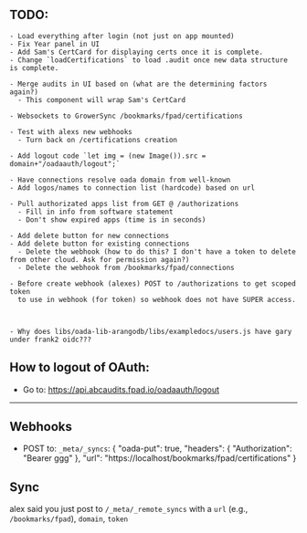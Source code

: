 
TODO:
---
    - Load everything after login (not just on app mounted)
    - Fix Year panel in UI
    - Add Sam's CertCard for displaying certs once it is complete.
    - Change `loadCertifications` to load .audit once new data structure is complete.

    - Merge audits in UI based on (what are the determining factors again?)
      - This component will wrap Sam's CertCard

    - Websockets to GrowerSync /bookmarks/fpad/certifications

    - Test with alexs new webhooks
      - Turn back on /certifications creation

    - Add logout code `let img = (new Image()).src = domain+"/oadaauth/logout";`

    - Have connections resolve oada domain from well-known
    - Add logos/names to connection list (hardcode) based on url

    - Pull authorizated apps list from GET @ /authorizations
      - Fill in info from software statement
      - Don't show expired apps (time is in seconds)

    - Add delete button for new connections
    - Add delete button for existing connections
      - Delete the webhook (how to do this? I don't have a token to delete from other cloud. Ask for permission again?)
      - Delete the webhook from /bookmarks/fpad/connections

    - Before create webhook (alexes) POST to /authorizations to get scoped token
      to use in webhook (for token) so webhook does not have SUPER access.



    - Why does libs/oada-lib-arangodb/libs/exampledocs/users.js have gary under frank2 oidc???

How to logout of OAuth:
----
 - Go to: https://api.abcaudits.fpad.io/oadaauth/logout
---


Webhooks
---
- POST to: `_meta/_syncs`:
    {
      "oada-put": true,
      "headers": {
        "Authorization": "Bearer ggg"
      },
      "url": "https://localhost/bookmarks/fpad/certifications"
    }


Sync
---

alex said you just post to `/_meta/_remote_syncs` with a `url` (e.g., `/bookmarks/fpad`), `domain`, `token`
